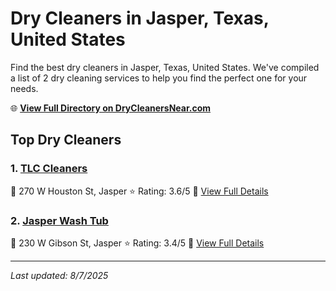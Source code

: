 # Dry Cleaners in Jasper, Texas, United States

Find the best dry cleaners in Jasper, Texas, United States. We've compiled a list of 2 dry cleaning services to help you find the perfect one for your needs.

🌐 **[View Full Directory on DryCleanersNear.com](https://drycleanersnear.com/city/US/Texas/Jasper)**

## Top Dry Cleaners

### 1. [TLC Cleaners](https://drycleanersnear.com/dryCleaner/6869d8a4c7dd3153c241f382/tlc-cleaners)
📍 270 W Houston St, Jasper
⭐ Rating: 3.6/5
🔗 [View Full Details](https://drycleanersnear.com/dryCleaner/6869d8a4c7dd3153c241f382/tlc-cleaners)

### 2. [Jasper Wash Tub](https://drycleanersnear.com/dryCleaner/6869d8a6c7dd3153c241f3c1/jasper-wash-tub)
📍 230 W Gibson St, Jasper
⭐ Rating: 3.4/5
🔗 [View Full Details](https://drycleanersnear.com/dryCleaner/6869d8a6c7dd3153c241f3c1/jasper-wash-tub)


---

*Last updated: 8/7/2025*
